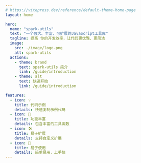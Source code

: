 ```yaml
---
# https://vitepress.dev/reference/default-theme-home-page
layout: home

hero:
  name: "spark-utils"
  text: "一个强大、丰富、可扩展的JavaScript工具库"
  tagline: 提高 你的开发效率，让代码更优雅、更简洁
  image:
    src: ./image/logo.png
    alt: spark-utils
  actions:
    - theme: brand
      text: spark-utils 简介
      link: /guide/introduction
    - theme: alt
      text: 快速开始
      link: /guide/introduction

features:
  - icon: 💡
    title: 代码示例
    details: 快速复制示例代码
  - icon: 🚀
    title: 功能丰富
    details: 包含丰富的工具函数
  - icon: 🛠️
    title: 易于扩展
    details: 支持自定义扩展
  - icon: 🤖
    title: 易于使用
    details: 简单易用，上手快
---
```


